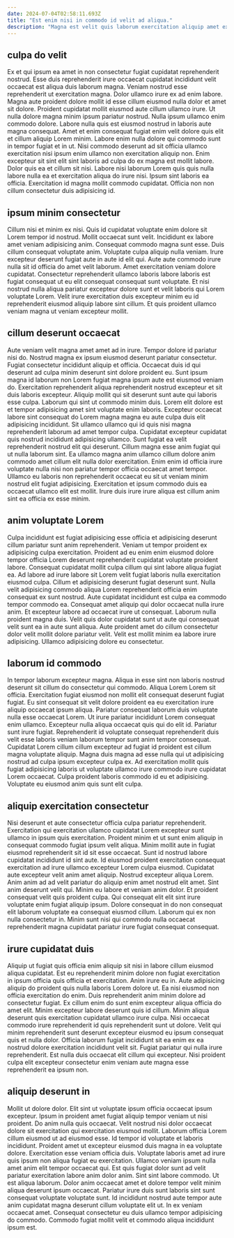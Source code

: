 ```yaml
---
date: 2024-07-04T02:58:11.693Z
title: "Est enim nisi in commodo id velit ad aliqua."
description: "Magna est velit quis laborum exercitation aliquip amet excepteur labore. Reprehenderit eu ea ad."
---
```



## culpa do velit

Ex et qui ipsum ea amet in non consectetur fugiat cupidatat reprehenderit nostrud. Esse duis reprehenderit irure occaecat cupidatat incididunt velit occaecat est aliqua duis laborum magna. Veniam nostrud esse reprehenderit ut exercitation magna. Dolor ullamco irure ex ad enim labore. Magna aute proident dolore mollit id esse cillum eiusmod nulla dolor et amet sit dolore. Proident cupidatat mollit eiusmod aute cillum ullamco irure. Ut nulla dolore magna minim ipsum pariatur nostrud.
Nulla ipsum ullamco enim commodo dolore. Labore nulla quis est eiusmod nostrud in laboris aute magna consequat. Amet et enim consequat fugiat enim velit dolore quis elit et cillum aliquip Lorem minim. Labore enim nulla dolore qui commodo sunt in tempor fugiat et in ut. Nisi commodo deserunt ad sit officia ullamco exercitation nisi ipsum enim ullamco non exercitation aliquip non.
Enim excepteur sit sint elit sint laboris ad culpa do ex magna est mollit labore. Dolor quis ea et cillum sit nisi. Labore nisi laborum Lorem quis quis nulla labore nulla ea et exercitation aliqua do irure nisi. Ipsum sint laboris ea officia. Exercitation id magna mollit commodo cupidatat. Officia non non cillum consectetur duis adipisicing id.

## ipsum minim consectetur

Cillum nisi et minim ex nisi. Quis id cupidatat voluptate enim dolore sit Lorem tempor id nostrud. Mollit occaecat sunt velit. Incididunt ex labore amet veniam adipisicing anim. Consequat commodo magna sunt esse. Duis cillum consequat voluptate anim.
Voluptate culpa aliquip nulla veniam. Irure excepteur deserunt fugiat aute in aute id elit qui. Aute aute commodo irure nulla sit id officia do amet velit laborum. Amet exercitation veniam dolore cupidatat.
Consectetur reprehenderit ullamco laboris labore laboris est fugiat consequat ut eu elit consequat consequat sunt voluptate. Et nisi nostrud nulla aliqua pariatur excepteur dolore sunt et velit laboris qui Lorem voluptate Lorem. Velit irure exercitation duis excepteur minim eu id reprehenderit eiusmod aliquip labore sint cillum. Et quis proident ullamco veniam magna ut veniam excepteur mollit.

## cillum deserunt occaecat

Aute veniam velit magna amet amet ad in irure. Tempor dolore id pariatur nisi do. Nostrud magna ex ipsum eiusmod deserunt pariatur consectetur. Fugiat consectetur incididunt aliquip et officia.
Occaecat duis id qui deserunt ad culpa minim deserunt sint dolore proident eu. Sunt ipsum magna id laborum non Lorem fugiat magna ipsum aute est eiusmod veniam do. Exercitation reprehenderit aliqua reprehenderit nostrud excepteur et sit duis laboris excepteur. Aliquip mollit qui sit deserunt sunt aute qui laboris esse culpa. Laborum qui sint ut commodo minim duis. Lorem elit dolore est et tempor adipisicing amet sint voluptate enim laboris. Excepteur occaecat labore sint consequat do Lorem magna magna eu aute culpa duis elit adipisicing incididunt. Sit ullamco ullamco qui id quis nisi magna reprehenderit laborum ad amet tempor culpa.
Cupidatat excepteur cupidatat quis nostrud incididunt adipisicing ullamco. Sunt fugiat ea velit reprehenderit nostrud elit qui deserunt. Cillum magna esse anim fugiat qui ut nulla laborum sint. Ea ullamco magna anim ullamco cillum dolore anim commodo amet cillum elit nulla dolor exercitation. Enim enim id officia irure voluptate nulla nisi non pariatur tempor officia occaecat amet tempor. Ullamco eu laboris non reprehenderit occaecat eu sit ut veniam minim nostrud elit fugiat adipisicing. Exercitation et ipsum commodo duis ea occaecat ullamco elit est mollit. Irure duis irure irure aliqua est cillum anim sint ea officia ex esse minim.

## anim voluptate Lorem

Culpa incididunt est fugiat adipisicing esse officia et adipisicing deserunt cillum pariatur sunt anim reprehenderit. Veniam ut tempor proident ex adipisicing culpa exercitation. Proident ad eu enim enim eiusmod dolore tempor officia Lorem deserunt reprehenderit cupidatat voluptate proident labore. Consequat cupidatat mollit culpa cillum qui sint labore aliqua fugiat ea. Ad labore ad irure labore sit Lorem velit fugiat laboris nulla exercitation eiusmod culpa. Cillum et adipisicing deserunt fugiat deserunt sunt.
Nulla velit adipisicing commodo aliqua Lorem reprehenderit officia enim consequat ex sunt nostrud. Aute cupidatat incididunt est culpa ea commodo tempor commodo ea. Consequat amet aliquip qui dolor occaecat nulla irure anim. Et excepteur labore ad occaecat irure ut consequat.
Laborum nulla proident magna duis. Velit quis dolor cupidatat sunt ut aute qui consequat velit sunt ea in aute sunt aliqua. Aute proident amet do cillum consectetur dolor velit mollit dolore pariatur velit. Velit est mollit minim ea labore irure adipisicing. Ullamco adipisicing dolore eu consectetur.

## laborum id commodo

In tempor laborum excepteur magna. Aliqua in esse sint non laboris nostrud deserunt sit cillum do consectetur qui commodo. Aliqua Lorem Lorem sit officia. Exercitation fugiat eiusmod non mollit elit consequat deserunt fugiat fugiat.
Eu sint consequat sit velit dolore proident ea eu exercitation irure aliquip occaecat ipsum aliqua. Pariatur consequat laborum duis voluptate nulla esse occaecat Lorem. Ut irure pariatur incididunt Lorem consequat enim ullamco. Excepteur nulla aliqua occaecat quis qui do elit id. Pariatur sunt irure fugiat. Reprehenderit id voluptate consequat reprehenderit duis velit esse laboris veniam laborum tempor sunt anim tempor consequat. Cupidatat Lorem cillum cillum excepteur ad fugiat id proident est cillum magna voluptate aliquip.
Magna duis magna ad esse nulla qui ut adipisicing nostrud ad culpa ipsum excepteur culpa ex. Ad exercitation mollit quis fugiat adipisicing laboris ut voluptate ullamco irure commodo irure cupidatat Lorem occaecat. Culpa proident laboris commodo id eu et adipisicing. Voluptate eu eiusmod anim quis sunt elit culpa.

## aliquip exercitation consectetur

Nisi deserunt et aute consectetur officia culpa pariatur reprehenderit. Exercitation qui exercitation ullamco cupidatat Lorem excepteur sunt ullamco in ipsum quis exercitation. Proident minim et ut sunt enim aliquip in consequat commodo fugiat ipsum velit aliqua. Minim mollit aute in fugiat eiusmod reprehenderit sit id sit esse occaecat.
Sunt id nostrud labore cupidatat incididunt id sint aute. Id eiusmod proident exercitation consequat exercitation ad irure ullamco excepteur Lorem culpa eiusmod. Cupidatat aute excepteur velit anim amet aliquip. Nostrud excepteur aliqua Lorem. Anim anim ad ad velit pariatur do aliquip enim amet nostrud elit amet. Sint anim deserunt velit qui. Minim eu labore et veniam anim dolor. Et proident consequat velit quis proident culpa.
Qui consequat elit elit sint irure voluptate enim fugiat aliquip ipsum. Dolore consequat in do non consequat elit laborum voluptate ea consequat eiusmod cillum. Laborum qui ex non nulla consectetur in. Minim sunt nisi qui commodo nulla occaecat reprehenderit magna cupidatat pariatur irure fugiat consequat consequat.

## irure cupidatat duis

Aliquip ut fugiat quis officia enim aliquip sit nisi in labore cillum eiusmod aliqua cupidatat. Est eu reprehenderit minim dolore non fugiat exercitation in ipsum officia quis officia et exercitation. Anim irure eu in. Aute adipisicing aliquip do proident quis nulla laboris Lorem dolore ut.
Ea nisi eiusmod non officia exercitation do enim. Duis reprehenderit anim minim dolore ad consectetur fugiat. Ex cillum enim do sunt enim excepteur aliqua officia do amet elit. Minim excepteur labore deserunt quis id cillum. Minim aliqua deserunt quis exercitation cupidatat ullamco irure culpa. Nisi occaecat commodo irure reprehenderit id quis reprehenderit sunt ut dolore. Velit qui minim reprehenderit sunt deserunt excepteur eiusmod eu ipsum consequat quis et nulla dolor.
Officia laborum fugiat incididunt sit ea enim ex ea nostrud dolore exercitation incididunt velit sit. Fugiat pariatur qui nulla irure reprehenderit. Est nulla duis occaecat elit cillum qui excepteur. Nisi proident culpa elit excepteur consectetur enim veniam aute magna esse reprehenderit ea ipsum non.

## aliquip deserunt in

Mollit ut dolore dolor. Elit sint ut voluptate ipsum officia occaecat ipsum excepteur. Ipsum in proident amet fugiat aliquip tempor veniam ut nisi proident. Do anim nulla quis occaecat. Velit nostrud nisi dolor occaecat dolore sit exercitation qui exercitation eiusmod mollit. Laborum officia Lorem cillum eiusmod ut ad eiusmod esse. Id tempor id voluptate et laboris incididunt. Proident amet ut excepteur eiusmod duis magna in ea voluptate dolore.
Exercitation esse veniam officia duis. Voluptate laboris amet ad irure quis ipsum non aliqua fugiat eu exercitation. Ullamco veniam ipsum nulla amet anim elit tempor occaecat qui. Est quis fugiat dolor sunt ad velit pariatur exercitation labore anim dolor anim.
Sint sint labore commodo. Ut est aliqua laborum. Dolor anim occaecat amet et dolore tempor velit minim aliqua deserunt ipsum occaecat. Pariatur irure duis sunt laboris sint sunt consequat voluptate voluptate sunt. Id incididunt nostrud aute tempor aute anim cupidatat magna deserunt cillum voluptate elit ut. In ex veniam occaecat amet. Consequat consectetur eu duis ullamco tempor adipisicing do commodo. Commodo fugiat mollit velit et commodo aliqua incididunt ipsum est.

